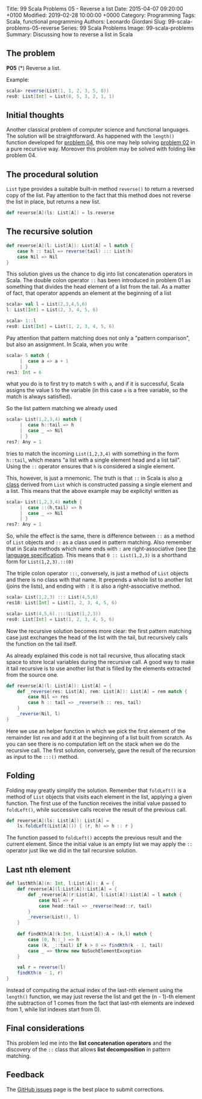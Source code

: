 Title: 99 Scala Problems 05 - Reverse a list
Date: 2015-04-07 09:20:00 +0100
Modified: 2019-02-28 10:00:00 +0000
Category: Programming
Tags: Scala, functional programming
Authors: Leonardo Giordani
Slug: 99-scala-problems-05-reverse
Series: 99 Scala Problems
Image: 99-scala-problems
Summary: Discussing how to reverse a list in Scala

## The problem

**P05** (*) Reverse a list.

Example:

``` scala
scala> reverse(List(1, 1, 2, 3, 5, 8))
res0: List[Int] = List(8, 5, 3, 2, 1, 1)
```

## Initial thoughts

Another classical problem of computer science and functional languages. The solution will be straightforward. As happened with the `length()` function developed for [problem 04]({filename}99-scala-problems-04-length.markdown), this one may help solving [problem 02]({filename}99-scala-problems-02-find-last-nth.markdown) in a pure recursive way. Moreover this problem may be solved with folding like problem 04.

## The procedural solution

`List` type provides a suitable built-in method `reverse()` to return a reversed copy of the list. Pay attention to the fact that this method does not reverse the list in place, but returns a new list.

``` scala
def reverse[A](ls: List[A]) = ls.reverse
```

## The recursive solution

``` scala
def reverse[A](l: List[A]): List[A] = l match {
    case h :: tail => reverse(tail) ::: List(h)
    case Nil => Nil
}
```

This solution gives us the chance to dig into list concatenation operators in Scala. The double colon operator `::` has been introduced in problem 01 as something that divides the head element of a list from the tail. As a matter of fact, that operator appends an element at the beginning of a list

``` scala
scala> val l = List(2,3,4,5,6)
l: List[Int] = List(2, 3, 4, 5, 6)

scala> 1::l
res0: List[Int] = List(1, 2, 3, 4, 5, 6)
```

Pay attention that pattern matching does not only a "pattern comparison", but also an assignment. In Scala, when you write

``` scala
scala> 5 match {
     |  case a => a + 1
     | }
res3: Int = 6
```

what you do is to first try to match `5` with `a`, and if it is successful, Scala assigns the value `5` to the variable (in this case `a` is a free variable, so the match is always satisfied).

So the list pattern matching we already used

``` scala
scala> List(1,2,3,4) match {
     |  case h::tail => h
     |  case _ => Nil
     | }
res7: Any = 1
```

tries to match the incoming `List(1,2,3,4)` with something in the form `h::tail`, which means "a list with a single element head and a list tail". Using the `::` operator ensures that `h` is considered a single element.

This, however, is just a mnemonic. The truth is that `::` in Scala is also [a class](http://www.scala-lang.org/api/2.11.4/index.html#scala.collection.immutable.$colon$colon) derived from `List` which is constructed passing a single element and a list. This means that the above example may be explicityl written as

``` scala
scala> List(1,2,3,4) match {
     |  case ::(h,tail) => h
     |  case _ => Nil
     | }
res7: Any = 1
```

So, while the effect is the same, there is difference between `::` as a method of `List` objects and `::` as a class used in pattern matching. Also remember that in Scala methods which name ends with `:` are right-associative (see [the language specification](http://www.scala-lang.org/files/archive/spec/2.11/06-expressions.html#infix-operations). This means that `0 :: List(1,2,3)` is a shorthand form for `List(1,2,3).::(0)`

The triple colon operator `:::`, conversely, is just a method of `List` objects and there is no class with that name. It prepends a whole list to another list (joins the lists), and ending with `:` it is also a right-associative method.

``` scala
scala> List(1,2,3) ::: List(4,5,6)
res18: List[Int] = List(1, 2, 3, 4, 5, 6)

scala> List(4,5,6).:::(List(1,2,3))
res0: List[Int] = List(1, 2, 3, 4, 5, 6)
```

Now the recursive solution becomes more clear: the first pattern matching case just exchanges the head of the list with the tail, but recursively calls the function on the tail itself.

As already explained this code is not tail recursive, thus allocating stack space to store local variables during the recursive call. A good way to make it tail recursive is to use another list that is filled by the elements extracted from the source one.

``` scala
def reverse[A](l: List[A]): List[A] = {
    def _reverse(res: List[A], rem: List[A]): List[A] = rem match {
        case Nil => res
        case h :: tail => _reverse(h :: res, tail)
    }
    _reverse(Nil, l)
}
```

Here we use an helper function in which we pick the first element of the remainder list `rem` and add it at the beginning of a list built from scratch. As you can see there is no computation left on the stack when we do the recursive call. The first solution, conversely, gave the result of the recursion as input to the `:::()` method.

## Folding

Folding may greatly simplify the solution. Remember that `foldLeft()` is a method of `List` objects that visits each element in the list, applying a given function. The first use of the function receives the initial value passed to `foldLeft()`, while successive calls receive the result of the previous call.

``` scala
def reverse[A](ls: List[A]): List[A] =
    ls.foldLeft(List[A]()) { (r, h) => h :: r }
```

The function passed to `foldLeft()` accepts the previous result and the current element. Since the initial value is an empty list we may apply the `::` operator just like we did in the tail recursive solution.

## Last nth element

``` scala
def lastNth[A](n: Int, l:List[A]): A = {
    def reverse[A](l:List[A]):List[A] = {
        def _reverse[A](r:List[A], l:List[A]):List[A] = l match {
            case Nil => r
            case head::tail => _reverse(head::r, tail)
        }
        _reverse(List(), l)
    }
    
    def findKth[A](k:Int, l:List[A]):A = (k,l) match {
        case (0, h::_) => h
        case (k, _::tail) if k > 0 => findKth(k - 1, tail)
        case _ => throw new NoSuchElementException
    }

    val r = reverse(l)
    findKth(n - 1, r)
}
```

Instead of computing the actual index of the last-nth element using the `length()` function, we may just reverse the list and get the (n - 1)-th element (the subtraction of 1 comes from the fact that last-nth elements are indexed from 1, while list indexes start from 0).

## Final considerations

This problem led me into the **list concatenation operators** and the discovery of the `::` class that allows **list decomposition** in pattern matching.

## Feedback

The [GitHub issues](https://github.com/TheDigitalCatOnline/thedigitalcatonline.github.com/issues) page is the best place to submit corrections.
